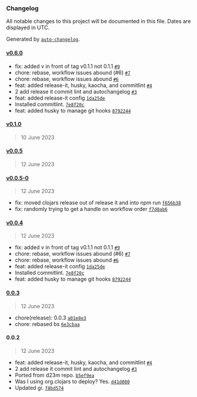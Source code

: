 ### Changelog

All notable changes to this project will be documented in this file. Dates are displayed in UTC.

Generated by [`auto-changelog`](https://github.com/CookPete/auto-changelog).

#### [v0.6.0](https://github.com/patbrown/INXS/compare/v0.1.0...v0.6.0)

- fix: added v in front of tag v0.1.1 not 0.1.1 [`#9`](https://github.com/patbrown/INXS/pull/9)
- chore: rebase, workflow issues abound (#6) [`#7`](https://github.com/patbrown/INXS/pull/7)
- chore: rebase, workflow issues abound [`#6`](https://github.com/patbrown/INXS/pull/6)
- feat: added release-it, husky, kaocha, and commitlint [`#4`](https://github.com/patbrown/INXS/pull/4)
- 2 add release it commit lint and autochangelog [`#3`](https://github.com/patbrown/INXS/pull/3)
- feat: added release-it config [`1da25de`](https://github.com/patbrown/INXS/commit/1da25dec81875681f03693b0418cd80b1e05c3fc)
- Installed commitlint. [`7e8f20c`](https://github.com/patbrown/INXS/commit/7e8f20c790bd47c25ac1b244a04e1ace48ae1c7c)
- feat: added husky to manage git hooks [`8792244`](https://github.com/patbrown/INXS/commit/87922446b347adaf4e835c8aaedf9dfe2aa9ccd9)

#### [v0.1.0](https://github.com/patbrown/INXS/compare/v0.0.5...v0.1.0)

> 10 June 2023

#### [v0.0.5](https://github.com/patbrown/INXS/compare/v0.0.5-0...v0.0.5)

> 12 June 2023

#### [v0.0.5-0](https://github.com/patbrown/INXS/compare/v0.0.4...v0.0.5-0)

> 12 June 2023

- fix: moved clojars release out of release it and into npm run [`f656b38`](https://github.com/patbrown/INXS/commit/f656b383adf263ffca8a4c1c48cdd06242595cba)
- fix: randomly trying to get a handle on workflow order [`f7d0ab6`](https://github.com/patbrown/INXS/commit/f7d0ab633e478b4a61a9a9473261e3022ab11bc7)

#### [v0.0.4](https://github.com/patbrown/INXS/compare/0.0.3...v0.0.4)

> 12 June 2023

- fix: added v in front of tag v0.1.1 not 0.1.1 [`#9`](https://github.com/patbrown/INXS/pull/9)
- chore: rebase, workflow issues abound (#6) [`#7`](https://github.com/patbrown/INXS/pull/7)
- chore: rebase, workflow issues abound [`#6`](https://github.com/patbrown/INXS/pull/6)
- feat: added release-it config [`1da25de`](https://github.com/patbrown/INXS/commit/1da25dec81875681f03693b0418cd80b1e05c3fc)
- Installed commitlint. [`7e8f20c`](https://github.com/patbrown/INXS/commit/7e8f20c790bd47c25ac1b244a04e1ace48ae1c7c)
- feat: added husky to manage git hooks [`8792244`](https://github.com/patbrown/INXS/commit/87922446b347adaf4e835c8aaedf9dfe2aa9ccd9)

#### [0.0.3](https://github.com/patbrown/INXS/compare/0.0.2...0.0.3)

> 12 June 2023

- chore(release): 0.0.3 [`a01e8e3`](https://github.com/patbrown/INXS/commit/a01e8e31491afa236370ba0761ecf9860935c1bd)
- chore: rebased bs [`6e3cbaa`](https://github.com/patbrown/INXS/commit/6e3cbaa77ae423055565181becb752906fbe70de)

#### 0.0.2

> 12 June 2023

- feat: added release-it, husky, kaocha, and commitlint [`#4`](https://github.com/patbrown/INXS/pull/4)
- 2 add release it commit lint and autochangelog [`#3`](https://github.com/patbrown/INXS/pull/3)
- Ported from d23m repo. [`b5ef9ea`](https://github.com/patbrown/INXS/commit/b5ef9eaee3a893b4c4e5cdfce1ae1ca741f37c91)
- Was I using org.clojars to deploy? Yes. [`d41d080`](https://github.com/patbrown/INXS/commit/d41d080951e8837496d847fb448de260f99dffcb)
- Updated gi. [`f8bd574`](https://github.com/patbrown/INXS/commit/f8bd5748e3cd76efc63d8b8c40429c3d9398c4fb)
